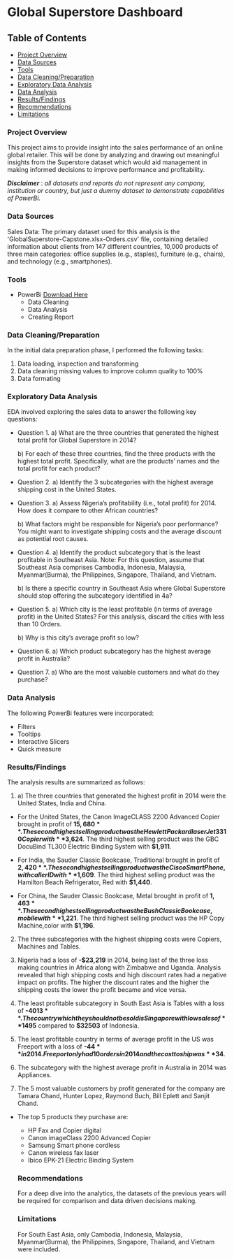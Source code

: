 # Global Superstore Dashboard

## Table of Contents

- [Project Overview](#project-overview)
- [Data Sources](#data-sources)
- [Tools](#tools)
- [Data Cleaning/Preparation](#data-cleaningpreparation)
- [Exploratory Data Analysis](#exploratory-data-analysis)
- [Data Analysis](#data-analysis)
- [Results/Findings](#resultsfindings)
- [Recommendations](#recommendations)
- [Limitations](#limitations)

### Project Overview

This project aims to provide insight into the sales performance of an online global retailer. This will be done by analyzing and drawing out meaningful insights from the Superstore dataset which would aid management in making informed decisions to improve performance and profitability.

**_Disclaimer_** : _all datasets and reports do not represent any company, institution or country, but just a dummy dataset to demonstrate capabilities of PowerBi._

### Data Sources

Sales Data: The primary dataset used for this analysis is the 'GlobalSuperstore-Capstone.xlsx-Orders.csv' file, containing detailed information about clients from 147 different countries, 10,000 products of three main categories: office supplies (e.g., staples), furniture (e.g., chairs), and technology (e.g., smartphones).

### Tools

- PowerBi [Download Here](https://microsoft.com)
  - Data Cleaning
  - Data Analysis
  - Creating Report

### Data Cleaning/Preparation

In the initial data preparation phase, I performed the following tasks:

1. Data loading, inspection and transforming
2. Data cleaning missing values to improve column quality to 100%
3. Data formating

### Exploratory Data Analysis

EDA involved exploring the sales data to answer the following key questions:

- Question 1.
  a) What are the three countries that generated the highest total profit for Global Superstore in 2014?

  b) For each of these three countries, find the three products with the highest total profit. Specifically, what are the products’ names and the total profit for each product?

- Question 2.
  a) Identify the 3 subcategories with the highest average shipping cost in the United States.

- Question 3.
  a) Assess Nigeria’s profitability (i.e., total profit) for 2014. How does it compare to other African countries?

  b) What factors might be responsible for Nigeria’s poor performance? You might want to investigate shipping costs and the average discount as potential root causes.

- Question 4.
  a) Identify the product subcategory that is the least profitable in Southeast Asia.
  Note: For this question, assume that Southeast Asia comprises Cambodia, Indonesia, Malaysia, Myanmar(Burma), the Philippines, Singapore, Thailand, and Vietnam.

  b) Is there a specific country in Southeast Asia where Global Superstore should stop offering the subcategory identified in 4a?

- Question 5.
  a) Which city is the least profitable (in terms of average profit) in the United States? For this analysis, discard the cities with less than 10 Orders.

  b) Why is this city’s average profit so low?

- Question 6.
  a) Which product subcategory has the highest average profit in Australia?

- Question 7.
  a) Who are the most valuable customers and what do they purchase?

### Data Analysis

The following PowerBi features were incorporated:

- Filters
- Tooltips
- Interactive Slicers
- Quick measure

### Results/Findings

The analysis results are summarized as follows:

1. a) The three countries that generated the highest profit in 2014 were the United States, India and China.

- For the United States, the Canon ImageCLASS 2200 Advanced Copier brought in profit of **$15,680**. The second highest selling product was the Hewlett Packard laserJet 3310 Copier with **$3,624**. The third highest selling product was the GBC DocuBind TL300 Electric Binding System with **$1,911**.

- For India, the Sauder Classic Bookcase, Traditional brought in profit of **$2,420**. The second highest selling product was the Cisco Smart Phone, with caller ID with **$1,609**. The third highest selling product was the Hamilton Beach Refrigerator, Red with **$1,440**.

- For China, the Sauder Classic Bookcase, Metal brought in profit of **$1,463**. The second highest selling product was the Bush Classic Bookcase, mobile with **$1,221**. The third highest selling product was the HP Copy Machine,color with **$1,196**.

2. The three subcategories with the highest shipping costs were Copiers, Machines and Tables.

3. Nigeria had a loss of **-$23,219** in 2014, being last of the three loss making countries in Africa along with Zimbabwe and Uganda. Analysis revealed that high shipping costs and high discount rates had a negative impact on profits. The higher the discount rates and the higher the shipping costs the lower the profit became and vice versa.

4. The least profitable subcategory in South East Asia is Tables with a loss of **-$4013**. The country which they should not be sold is Singapore with low sales of **$1495** compared to **$32503** of Indonesia.

5. The least profitable country in terms of average profit in the US was Freeport with a loss of **-$44** in 2014. Freeport only had 10 orders in 2014 and the cost to ship was **$34**.

6. The subcategory with the highest average profit in Australia in 2014 was Appliances.

7. The 5 most valuable customers by profit generated for the company are Tamara Chand, Hunter Lopez, Raymond Buch, Bill Eplett and Sanjit Chand.

- The top 5 products they purchase are:

  - HP Fax and Copier digital
  - Canon imageClass 2200 Advanced Copier
  - Samsung Smart phone cordless
  - Canon wireless fax laser
  - Ibico EPK-21 Electric Binding System

  ### Recommendations

  For a deep dive into the analytics, the datasets of the previous years will be required for comparison and data driven decisions making.

  ### Limitations

  For South East Asia, only Cambodia, Indonesia, Malaysia, Myanmar(Burma), the Philippines, Singapore, Thailand, and Vietnam were included.
